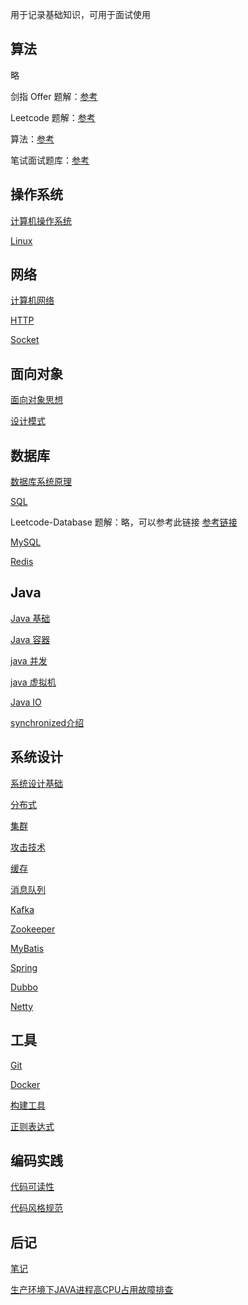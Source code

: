 用于记录基础知识，可用于面试使用

## 算法
略

剑指 Offer 题解：[参考](https://github.com/CyC2018/CS-Notes/blob/master/notes/%E5%89%91%E6%8C%87%20Offer%20%E9%A2%98%E8%A7%A3%20-%20%E7%9B%AE%E5%BD%95.md)

Leetcode 题解：[参考](https://github.com/CyC2018/CS-Notes/blob/master/notes/Leetcode%20%E9%A2%98%E8%A7%A3%20-%20%E7%9B%AE%E5%BD%95.md)

算法：[参考](https://github.com/CyC2018/CS-Notes/blob/master/notes/%E7%AE%97%E6%B3%95%20-%20%E7%9B%AE%E5%BD%95.md)

笔试面试题库：[参考](https://www.nowcoder.com/contestRoom?from=cyc_github)


## 操作系统

[计算机操作系统](https://github.com/LZKO/Cat/blob/master/src/main/notes/interview/计算机操作系统.md)

[Linux](https://github.com/LZKO/Cat/blob/master/src/main/notes/interview/Linux.md)

## 网络

[计算机网络](https://github.com/LZKO/Cat/blob/master/src/main/notes/interview/计算机网络.md)

[HTTP](https://github.com/LZKO/Cat/blob/master/src/main/notes/interview/HTTP.md)

[Socket](https://github.com/LZKO/Cat/blob/master/src/main/notes/interview/Socket.md)

## 面向对象

[面向对象思想](https://github.com/LZKO/Cat/blob/master/src/main/notes/interview/面向对象思想.md)

[设计模式](https://github.com/LZKO/Cat/blob/master/src/main/notes/interview/设计模式.md)

## 数据库

[数据库系统原理](https://github.com/LZKO/Cat/blob/master/src/main/notes/interview/数据库系统原理.md)

[SQL](https://github.com/LZKO/Cat/blob/master/src/main/notes/interview/SQL.md)

Leetcode-Database 题解：略，可以参考此链接
[参考链接](https://github.com/CyC2018/CS-Notes/blob/master/notes/Leetcode-Database%20%E9%A2%98%E8%A7%A3.md)

[MySQL](https://github.com/LZKO/Cat/blob/master/src/main/notes/interview/MySQL.md)

[Redis](https://github.com/LZKO/Cat/blob/master/src/main/notes/interview/Redis.md)

## Java

[Java 基础](https://github.com/LZKO/Cat/blob/master/src/main/notes/interview/Java%20基础.md)

[Java 容器](https://github.com/LZKO/Cat/blob/master/src/main/notes/interview/Java容器.md)

[java 并发](https://github.com/LZKO/Cat/blob/master/src/main/notes/interview/Java并发.md)

[java 虚拟机](https://github.com/LZKO/Cat/blob/master/src/main/notes/interview/Java虚拟机.md)

[Java IO](https://github.com/LZKO/Cat/blob/master/src/main/notes/interview/Java%20IO.md)

[synchronized介绍](https://github.com/LZKO/Cat/blob/master/src/main/notes/interview/synchronized介绍.md)

## 系统设计

[系统设计基础](https://github.com/LZKO/Cat/blob/master/src/main/notes/interview/系统设计基础.md)

[分布式](https://github.com/LZKO/Cat/blob/master/src/main/notes/interview/分布式.md)

[集群](https://github.com/LZKO/Cat/blob/master/src/main/notes/interview/集群.md)

[攻击技术](https://github.com/LZKO/Cat/blob/master/src/main/notes/interview/攻击技术.md)

[缓存](https://github.com/LZKO/Cat/blob/master/src/main/notes/interview/缓存.md)

[消息队列](https://github.com/LZKO/Cat/blob/master/src/main/notes/interview/消息队列.md)

[Kafka](https://github.com/LZKO/Cat/blob/master/src/main/notes/interview/Kafka.md)

[Zookeeper](https://github.com/LZKO/Cat/blob/master/src/main/notes/interview/Zookeeper.md)

[MyBatis](https://github.com/LZKO/Cat/blob/master/src/main/notes/interview/MyBatis.md)

[Spring](https://github.com/LZKO/Cat/blob/master/src/main/notes/interview/Spring.md)

[Dubbo](https://github.com/LZKO/Cat/blob/master/src/main/notes/interview/Dubbo.md)

[Netty](https://github.com/LZKO/Cat/blob/master/src/main/notes/interview/Netty.md)

## 工具

[Git](https://github.com/LZKO/Cat/blob/master/src/main/notes/interview/Git.md)

[Docker](https://github.com/LZKO/Cat/blob/master/src/main/notes/interview/Docker.md)

[构建工具](https://github.com/LZKO/Cat/blob/master/src/main/notes/interview/构建工具.md)

[正则表达式](https://github.com/LZKO/Cat/blob/master/src/main/notes/interview/正则表达式.md)

## 编码实践

[代码可读性](https://github.com/LZKO/Cat/blob/master/src/main/notes/interview/代码可读性.md)

[代码风格规范](https://github.com/LZKO/Cat/blob/master/src/main/notes/interview/代码风格规范.md)

## 后记

[笔记](https://github.com/LZKO/Cat/blob/master/src/main/notes/interview/笔记.md)

[生产环境下JAVA进程高CPU占用故障排查](https://github.com/LZKO/Cat/blob/master/src/main/notes/interview/生产环境下JAVA进程高CPU占用故障排查.md)
